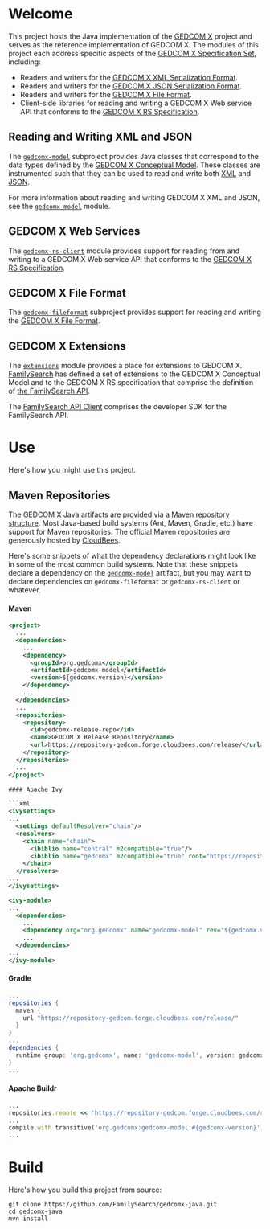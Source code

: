 # Welcome

This project hosts the Java implementation of the [GEDCOM X](http://www.gedcomx.org) project and serves as the
reference implementation of GEDCOM X. The modules of this project each
address specific aspects of the [GEDCOM X Specification Set](http://www.gedcomx.org/Specifications.html),
including:

* Readers and writers for the [GEDCOM X XML Serialization Format](https://github.com/FamilySearch/gedcomx/blob/master/specifications/xml-format-specification.md).
* Readers and writers for the [GEDCOM X JSON Serialization Format](https://github.com/FamilySearch/gedcomx/blob/master/specifications/json-format-specification.md).
* Readers and writers for the [GEDCOM X File Format](https://github.com/FamilySearch/gedcomx/blob/master/specifications/file-format-specification.md).
* Client-side libraries for reading and writing a GEDCOM X Web service API that conforms to the [GEDCOM X RS Specification](https://github.com/FamilySearch/gedcomx-rs).

## Reading and Writing XML and JSON

The [`gedcomx-model`](./gedcomx-model/) subproject provides Java classes that correspond to the data types defined by
the [GEDCOM X Conceptual Model](https://github.com/FamilySearch/gedcomx/blob/master/specifications/conceptual-model-specification.md).
These classes are instrumented such that they can be used to read and write both
[XML](https://github.com/FamilySearch/gedcomx/blob/master/specifications/xml-format-specification.md) and
[JSON](https://github.com/FamilySearch/gedcomx/blob/master/specifications/json-format-specification.md).

For more information about reading and writing GEDCOM X XML and JSON, see the [`gedcomx-model`](./gedcomx-model/) module.

## GEDCOM X Web Services

The [`gedcomx-rs-client`](./gedcomx-rs-client/) module provides support for reading from and writing to a GEDCOM X 
Web service API that conforms to the [GEDCOM X RS Specification](https://github.com/FamilySearch/gedcomx-rs).

## GEDCOM X File Format

The [`gedcomx-fileformat`](./gedcomx-fileformat/) subproject provides support for reading and writing the
[GEDCOM X File Format](https://github.com/FamilySearch/gedcomx/blob/master/specifications/file-format-specification.md).

## GEDCOM X Extensions

The [`extensions`](./extensions) module provides a place for extensions to GEDCOM X. [FamilySearch](https://familysearch.org) has defined
a set of extensions to the GEDCOM X Conceptual Model and to the GEDCOM X RS specification that comprise the definition of 
[the FamilySearch API](https://developer.familysearch.org/).
 
The [FamilySearch API Client](./extensions/familysearch/familysearch-api-client/) comprises the developer SDK for the FamilySearch API.

# Use

Here's how you might use this project.

## Maven Repositories

The GEDCOM X Java artifacts are provided via a [Maven repository structure](http://maven.apache.org/guides/introduction/introduction-to-repositories.html).
Most Java-based build systems (Ant, Maven, Gradle, etc.) have support for Maven repositories.
The official Maven repositories are generously hosted by [CloudBees](http://cloudbees.com/).

Here's some snippets of what the dependency declarations might look like in some of the most common build systems. Note that
these snippets declare a dependency on the [`gedcomx-model`](./gedcomx-model) artifact, but you may want to declare dependencies on
`gedcomx-fileformat` or `gedcomx-rs-client` or whatever.

#### Maven

```xml
<project>
  ...
  <dependencies>
    ...
    <dependency>
      <groupId>org.gedcomx</groupId>
      <artifactId>gedcomx-model</artifactId>
      <version>${gedcomx.version}</version>
    </dependency>
    ...
  </dependencies>
  ...
  <repositories>
    <repository>
      <id>gedcomx-release-repo</id>
      <name>GEDCOM X Release Repository</name>
      <url>https://repository-gedcom.forge.cloudbees.com/release/</url>
    </repository>
  </repositories>
  ...
</project>

#### Apache Ivy

```xml
<ivysettings>
...
  <settings defaultResolver="chain"/>
  <resolvers>
    <chain name="chain">
      <ibiblio name="central" m2compatible="true"/>
      <ibiblio name="gedcomx" m2compatible="true" root="https://repository-gedcom.forge.cloudbees.com/release/"/>
    </chain>
  </resolvers>
...
</ivysettings>
```

```xml
<ivy-module>
...
  <dependencies>
    ...
    <dependency org="org.gedcomx" name="gedcomx-model" rev="${gedcomx.version}"/>
    ...
  </dependencies>
...
</ivy-module>
```

#### Gradle

```groovy
...
repositories {
  maven {
    url "https://repository-gedcom.forge.cloudbees.com/release/"
  }
}
...
dependencies {
  runtime group: 'org.gedcomx', name: 'gedcomx-model', version: gedcomxVersion
}
...
```

#### Apache Buildr

```ruby
...
repositories.remote << 'https://repository-gedcom.forge.cloudbees.com/release/'
...
compile.with transitive('org.gedcomx:gedcomx-model:#{gedcomx-version}')
...
```

# Build

Here's how you build this project from source:

```
git clone https://github.com/FamilySearch/gedcomx-java.git
cd gedcomx-java
mvn install
```

